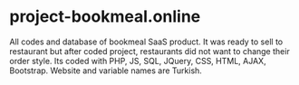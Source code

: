 # project-bookmeal.online
All codes and database of bookmeal SaaS product. It was ready to sell to restaurant but after coded project, restaurants did not want to change their order style. Its coded with PHP, JS, SQL, JQuery, CSS, HTML, AJAX, Bootstrap. Website and variable names are Turkish.
